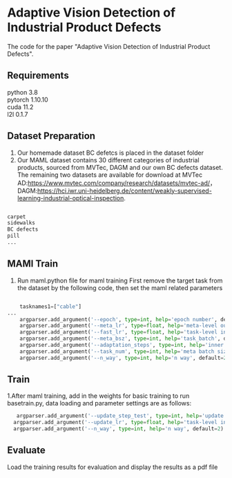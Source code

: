 # Adaptive Vision Detection of Industrial Product Defects
The code for the paper "Adaptive Vision Detection of Industrial Product Defects".
## Requirements
python 3.8 <br>
pytorch 1.10.10 <br>
cuda 11.2 <br>
l2l 0.1.7
## Dataset Preparation
1. Our homemade dataset BC defetcs is placed in the dataset folder<br>
2. Our MAML dataset contains 30 different categories of industrial products, sourced from MVTec, DAGM and our own BC defects dataset. 
The remaining two datasets are available for download at MVTec AD:<https://www.mvtec.com/company/research/datasets/mvtec-ad/>，
   DAGM:<https://hci.iwr.uni-heidelberg.de/content/weakly-supervised-learning-industrial-optical-inspection>.
  ```python
  
  carpet
  sidewalks
  BC defects
  pill
  ...
  ```

## MAMl Train
1. Run maml.python file for maml training First remove the target task from the dataset by the following code, then set the maml related parameters
```python

    tasknames1=["cable"]
...
    argparser.add_argument('--epoch', type=int, help='epoch number', default=1000)
    argparser.add_argument('--meta_lr', type=float, help='meta-level outer learning rate', default=0.001)
    argparser.add_argument('--fast_lr', type=float, help='task-level inner update learning rate', default=1e-5)
    argparser.add_argument('--meta_bsz', type=int, help='task_batch', default=1)
    argparser.add_argument('--adaptation_steps', type=int, help='inner loop iter', default=1)
    argparser.add_argument('--task_num', type=int, help='meta batch size, namely task num', default=29)
    argparser.add_argument('--n_way', type=int, help='n way', default=2)
```
## Train
1.After maml training, add in the weights for basic training to run basetrain.py, data loading and parameter settings are as follows:
  ```python
     argparser.add_argument('--update_step_test', type=int, help='update steps for finetunning', default=2000)
    argparser.add_argument('--update_lr', type=float, help='task-level inner update learning rate', default=1e-5)
    argparser.add_argument('--n_way', type=int, help='n way', default=2)
  ```
## Evaluate
Load the training results for evaluation and display the results as a pdf file
